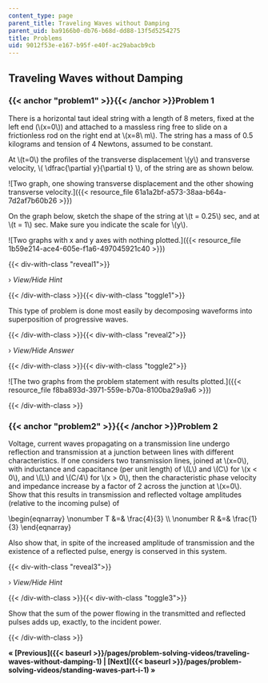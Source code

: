 ```yaml
---
content_type: page
parent_title: Traveling Waves without Damping
parent_uid: ba9166b0-db76-b68d-dd88-13f5d5254275
title: Problems
uid: 9012f53e-e167-b95f-e40f-ac29abacb9cb
---
```


Traveling Waves without Damping
-------------------------------

### {{< anchor "problem1" >}}{{< /anchor >}}Problem 1

There is a horizontal taut ideal string with a length of 8 meters, fixed at the left end (\\(x=0\\)) and attached to a massless ring free to slide on a frictionless rod on the right end at \\(x=8\\ m\\). The string has a mass of 0.5 kilograms and tension of 4 Newtons, assumed to be constant.

At \\(t=0\\) the profiles of the transverse displacement \\(y\\) and transverse velocity, \\( \\dfrac{\\partial y}{\\partial t} \\), of the string are as shown below.

![Two graph, one showing transverse displacement and the other showing transverse velocity.]({{< resource_file 61a1a2bf-a573-38aa-b64a-7d2af7b60b26 >}})

On the graph below, sketch the shape of the string at \\(t = 0.25\\) sec, and at \\(t = 1\\) sec. Make sure you indicate the scale for \\(y\\).

![Two graphs with x and y axes with nothing plotted.]({{< resource_file 1b59e214-ace4-605e-f1a6-497045921c40 >}})

{{< div-with-class "reveal1">}}

› _View/Hide Hint_

{{< /div-with-class >}}{{< div-with-class "toggle1">}}

This type of problem is done most easily by decomposing waveforms into superposition of progressive waves.

{{< /div-with-class >}}{{< div-with-class "reveal2">}}

› _View/Hide Answer_

{{< /div-with-class >}}{{< div-with-class "toggle2">}}

![The two graphs from the problem statement with results plotted.]({{< resource_file f8ba893d-3971-559e-b70a-8100ba29a9a6 >}})

{{< /div-with-class >}}

### {{< anchor "problem2" >}}{{< /anchor >}}Problem 2

Voltage, current waves propagating on a transmission line undergo reflection and transmission at a junction between lines with different characteristics. If one considers two transmission lines, joined at \\(x=0\\), with inductance and capacitance (per unit length) of \\(L\\) and \\(C\\) for \\(x \< 0\\), and \\(L\\) and \\(C/4\\) for \\(x > 0\\), then the characteristic phase velocity and impedance increase by a factor of 2 across the junction at \\(x=0\\). Show that this results in transmission and reflected voltage amplitudes (relative to the incoming pulse) of

\\begin{eqnarray} \\nonumber T &=& \\frac{4}{3} \\\\ \\nonumber R &=& \\frac{1}{3} \\end{eqnarray}

Also show that, in spite of the increased amplitude of transmission and the existence of a reflected pulse, energy is conserved in this system.

{{< div-with-class "reveal3">}}

› _View/Hide Hint_

{{< /div-with-class >}}{{< div-with-class "toggle3">}}

Show that the sum of the power flowing in the transmitted and reflected pulses adds up, exactly, to the incident power.

{{< /div-with-class >}}

**« [Previous]({{< baseurl >}}/pages/problem-solving-videos/traveling-waves-without-damping-1) | [Next]({{< baseurl >}}/pages/problem-solving-videos/standing-waves-part-i-1) »**